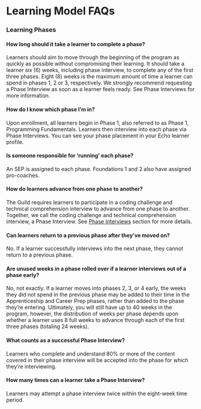 # Learning Model FAQs

### Learning Phases

#### How long should it take a learner to complete a phase?

Learners should aim to move through the beginning of the program as quickly as possible without compromising their learning. It should take a learner six \(6\) weeks, including phase interview, to complete any of the first three phases. Eight \(8\) weeks is the maximum amount of time a learner can spend in phases 1, 2 or 3, respectively. We strongly recommend requesting a Phase Interview as soon as a learner feels ready. See Phase Interviews for more information.

#### How do I know which phase I’m in?

Upon enrollment, all learners begin in Phase 1, also referred to as Phase 1, Programming Fundamentals. Learners then interview into each phase via Phase Interviews. You can see your phase placement in your Echo learner profile. 

#### Is someone responsible for ‘running’ each phase?

An SEP is assigned to each phase. Foundations 1 and 2 also have assigned pro-coaches. 

#### How do learners advance from one phase to another?

The Guild requires learners to participate in a coding challenge and technical comprehension interview to advance from one phase to another. Together, we call the coding challenge and technical comprehension interview, a Phase Interview. See [Phase Interviews](//Phases/Interviews/README.md) section for more details. 

#### Can learners return to a previous phase after they’ve moved on? 

No. If a learner successfully interviews into the next phase, they cannot return to a previous phase.

#### Are unused weeks in a phase rolled over if a learner interviews out of a phase early?

No, not exactly. If a learner moves into phases 2, 3, or 4 early, the weeks they did not spend in the previous phase may be added to their time in the Apprenticeship and Career Prep phases, rather than added to the phase they’re entering. Ultimately, you will still have up to 40 weeks in the program, however, the distribution of weeks per phase depends upon whether a learner uses 8 full weeks to advance through each of the first three phases \(totaling 24 weeks\). 

#### What counts as a successful Phase Interview?

Learners who complete and understand 80% or more of the content covered in their phase interview will be accepted into the phase for which they’re interviewing. 

#### How many times can a learner take a Phase Interview?

Learners may attempt a phase interview twice within the eight-week time period.





